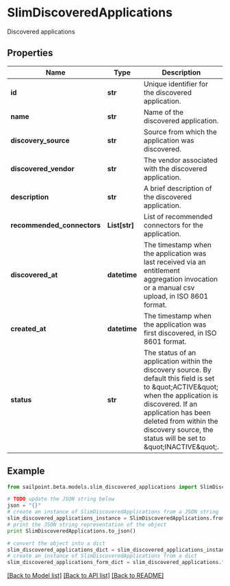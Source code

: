 # SlimDiscoveredApplications

Discovered applications

## Properties

Name | Type | Description | Notes
------------ | ------------- | ------------- | -------------
**id** | **str** | Unique identifier for the discovered application. | [optional] 
**name** | **str** | Name of the discovered application. | [optional] 
**discovery_source** | **str** | Source from which the application was discovered. | [optional] 
**discovered_vendor** | **str** | The vendor associated with the discovered application. | [optional] 
**description** | **str** | A brief description of the discovered application. | [optional] 
**recommended_connectors** | **List[str]** | List of recommended connectors for the application. | [optional] 
**discovered_at** | **datetime** | The timestamp when the application was last received via an entitlement aggregation invocation  or a manual csv upload, in ISO 8601 format. | [optional] 
**created_at** | **datetime** | The timestamp when the application was first discovered, in ISO 8601 format. | [optional] 
**status** | **str** | The status of an application within the discovery source.  By default this field is set to \&quot;ACTIVE\&quot; when the application is discovered.  If an application has been deleted from within the discovery source, the status will be set to \&quot;INACTIVE\&quot;. | [optional] 

## Example

```python
from sailpoint.beta.models.slim_discovered_applications import SlimDiscoveredApplications

# TODO update the JSON string below
json = "{}"
# create an instance of SlimDiscoveredApplications from a JSON string
slim_discovered_applications_instance = SlimDiscoveredApplications.from_json(json)
# print the JSON string representation of the object
print SlimDiscoveredApplications.to_json()

# convert the object into a dict
slim_discovered_applications_dict = slim_discovered_applications_instance.to_dict()
# create an instance of SlimDiscoveredApplications from a dict
slim_discovered_applications_form_dict = slim_discovered_applications.from_dict(slim_discovered_applications_dict)
```
[[Back to Model list]](../README.md#documentation-for-models) [[Back to API list]](../README.md#documentation-for-api-endpoints) [[Back to README]](../README.md)


